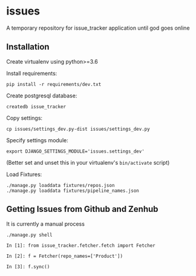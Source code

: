 # issues
A temporary repository for issue_tracker application until god goes online

## Installation

Create virtualenv using python>=3.6

Install requirements:

```
pip install -r requirements/dev.txt
```

Create postgresql database:

```
createdb issue_tracker
```

Copy settings:

```
cp issues/settings_dev.py-dist issues/settings_dev.py
```

Specify settings module:

```
export DJANGO_SETTINGS_MODULE='issues.settings_dev'
```

(Better set and unset this in your virtualenv's `bin/activate` script)

Load Fixtures:

```
./manage.py loaddata fixtures/repos.json
./manage.py loaddata fixtures/pipeline_names.json
```


## Getting Issues from Github and Zenhub

It is currently a manual process

```
./manage.py shell

In [1]: from issue_tracker.fetcher.fetch import Fetcher

In [2]: f = Fetcher(repo_names=['Product'])

In [3]: f.sync()
```

